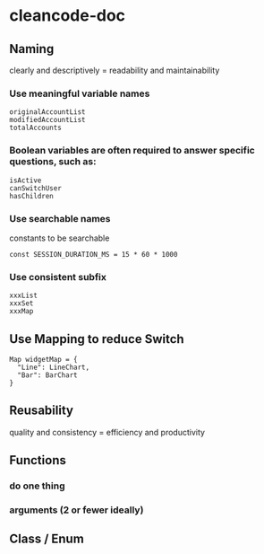 # cleancode-doc

## Naming

clearly and descriptively = readability and maintainability

### Use meaningful variable names
```
originalAccountList
modifiedAccountList
totalAccounts
```

### Boolean variables are often required to answer specific questions, such as:
```
isActive
canSwitchUser
hasChildren
```

### Use searchable names
constants to be searchable
  ```
  const SESSION_DURATION_MS = 15 * 60 * 1000
  ```

### Use consistent subfix
```
xxxList
xxxSet
xxxMap
```

## Use Mapping to reduce Switch
```
Map widgetMap = {
  "Line": LineChart,
  "Bar": BarChart
}
```

## Reusability
quality and consistency = efficiency and productivity

## Functions

### do one thing

### arguments (2 or fewer ideally)

## Class / Enum 


